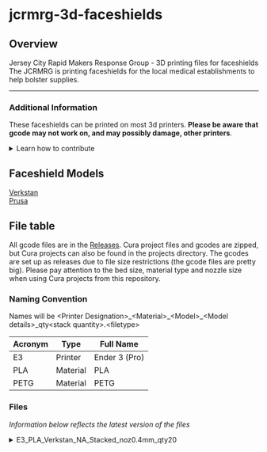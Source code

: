 # jcrmrg-3d-faceshields
## Overview
Jersey City Rapid Makers Response Group - 3D printing files for faceshields  
The JCRMRG is printing faceshields for the local medical establishments to help bolster supplies.

---

### Additional Information
These faceshields can be printed on most 3d printers.  **Please be aware that gcode may not work on, and may possibly damage, other printers**.

<details>
  <summary>Learn how to contribute</summary>

  ## Contribution Instructions

  ### Requirements:
  * Git
  * Cura
  * Write access to the repo (contact @timothyjryan)

  ### Get the repository
  ```
  cd <where to keep local copy>
  git clone https://github.com/JerseyCityRapidMakerResponseGroup/jcrmrg-3d-faceshields
  ```
  ### Edit projects
  *gcode and zips are ignored by git intentionally*
  **Make sure to pull the repository before doing any work**

  `git pull`

  Use Cura to open a project in the projects folder or save a new project to that folder.
  Then push it to the repo.
  
  ```
  git add . # adds everything, alternatively git add <file>
  git commit -m "Some description about the change made to the file"
  git push
  ```

  ### Upload gcode
  Go to the [Releases](https://github.com/JerseyCityRapidMakerResponseGroup/jcrmrg-3d-faceshields/releases) page.  
  Add a new draft. The uploaded file should be a zip of the gcode and the Cura project.  
  **Please be sure that different files have different major version numbers (v1.x, v2.x, etc.).
  This is not exactly how versioning should be used, but it will be the easiest to maintain for our purposes.**

</details>

## Faceshield Models
[Verkstan](https://3dprint.nih.gov/discover/3dpx-013306)  
[Prusa](https://www.prusa3d.com/covid19/)

## File table
All gcode files are in the [Releases](https://github.com/timothyjryan/jcrmrg-3d-faceshields/releases).
Cura project files and gcodes are zipped, but Cura projects can also be found in the projects directory.
The gcodes are set up as releases due to file size restrictions (the gcode files are pretty big).
Please pay attention to the bed size, material type and nozzle size when using Cura projects from this repository.

### Naming Convention

Names will be \<Printer Designation\>\_\<Material\>\_\<Model\>\_\<Model details\>\_qty\<stack quantity\>.\<filetype\>

| Acronym | Type     | Full Name     |
|-------- |--------- |-------------- |
|E3       | Printer  | Ender 3 (Pro) |
|PLA      | Material | PLA           |
|PETG     | Material | PETG          |
  
### Files
*Information below reflects the latest version of the files*
<details>
  <summary>E3_PLA_Verkstan_NA_Stacked_noz0.4mm_qty20</summary>
  
  1. **Description:** #JCRMRG branded 2x10 stack of Verkstan NA 6 hole punch using PLA
  1. **Estimated Time:** 18H37M
  1. **Actual Time:** 
  1. **Additional Notes:**
      1. No slowdown on 1st layer of stacks
      1. 0.4mm Nozzle gcode
      1. Concentric floor        
</details>
